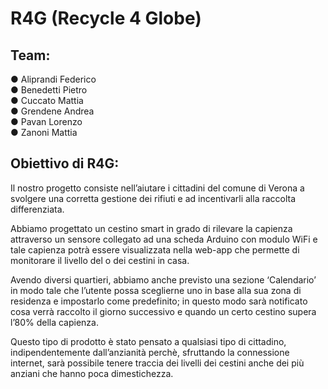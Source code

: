 # R4G (Recycle 4 Globe)

## Team:
● Aliprandi Federico <br/>
● Benedetti Pietro <br/>
● Cuccato Mattia <br/>
● Grendene Andrea <br/>
● Pavan Lorenzo <br/>
● Zanoni Mattia <br/>

## Obiettivo di R4G:

Il nostro progetto consiste nell’aiutare i cittadini del comune di Verona a svolgere una
corretta gestione dei rifiuti e ad incentivarli alla raccolta differenziata.

Abbiamo progettato un cestino smart in grado di rilevare la capienza attraverso un
sensore collegato ad una scheda Arduino con modulo WiFi e tale capienza potrà
essere visualizzata nella web-app che permette di monitorare il livello del o dei
cestini in casa.

Avendo diversi quartieri, abbiamo anche previsto una sezione ‘Calendario’ in modo
tale che l’utente possa sceglierne uno in base alla sua zona di residenza e
impostarlo come predefinito; in questo modo sarà notificato cosa verrà raccolto il
giorno successivo e quando un certo cestino supera l’80% della capienza.

Questo tipo di prodotto è stato pensato a qualsiasi tipo di cittadino,
indipendentemente dall’anzianità perchè, sfruttando la connessione internet, sarà
possibile tenere traccia dei livelli dei cestini anche dei più anziani che hanno poca
dimestichezza.